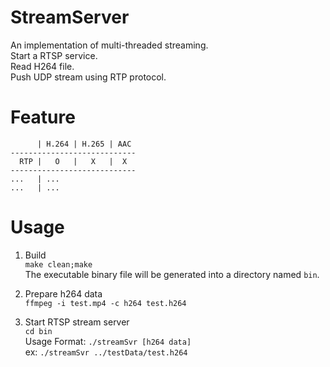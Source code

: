 # StreamServer
An implementation of multi-threaded streaming.  
Start a RTSP service.  
Read H264 file.  
Push UDP stream using RTP protocol.  
  
# Feature
```  
      | H.264 | H.265 | AAC
----------------------------
  RTP |   O   |   X   |  X
----------------------------
...   | ...
...   | ...
```  
    
# Usage
1. Build  
`make clean;make`  
The executable binary file will be generated into a directory named `bin`.  
  
2. Prepare h264 data  
`ffmpeg -i test.mp4 -c h264 test.h264`  

3. Start RTSP stream server  
`cd bin`  
Usage Format: `./streamSvr [h264 data]`  
ex: `./streamSvr ../testData/test.h264`  
  
